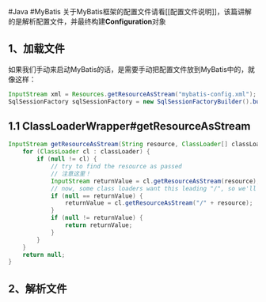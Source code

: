 #Java #MyBatis 
关于MyBatis框架的配置文件请看[[配置文件说明]]，该篇讲解的是解析配置文件，并最终构建**Configuration**对象
## 1、加载文件
如果我们手动来启动MyBatis的话，是需要手动把配置文件放到MyBatis中的，就像这样：
```java
InputStream xml = Resources.getResourceAsStream("mybatis-config.xml");
SqlSessionFactory sqlSessionFactory = new SqlSessionFactoryBuilder().build(xml);
```
## 1.1 ClassLoaderWrapper#getResourceAsStream
```java
InputStream getResourceAsStream(String resource, ClassLoader[] classLoader) {
    for (ClassLoader cl : classLoader) {
        if (null != cl) {
            // try to find the resource as passed
            // 注意这里！
            InputStream returnValue = cl.getResourceAsStream(resource);
            // now, some class loaders want this leading "/", so we'll add it and try again if we didn't find the resource
            if (null == returnValue) {
                returnValue = cl.getResourceAsStream("/" + resource);
            }
            if (null != returnValue) {
                return returnValue;
            }
        }
    }
    return null;
}
```

## 2、解析文件
